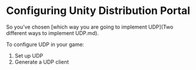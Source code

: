 # Configuring Unity Distribution Portal

So you’ve chosen [which way you are going to implement UDP](Two different ways to implement UDP.md).

To configure UDP in your game:

1. Set up UDP      
2. Generate a UDP client    

